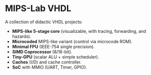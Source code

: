 # MIPS-Lab VHDL

A collection of didactic VHDL projects:
- **MIPS-like 5-stage core** (visualizable, with tracing, forwarding, and hazards).
- **Microcoded** MIPS-like variant (control via microcode ROM).
- **Minimal FPU** (IEEE-754 single precision).
- **SIMD Coprocessor** (8/16-bit).
- **Tiny-GPU** (scalar ALU + simple scheduler).
- **Caches** (I/D) and cache controller.
- **SoC** with MMIO (UART, Timer, GPIO).
